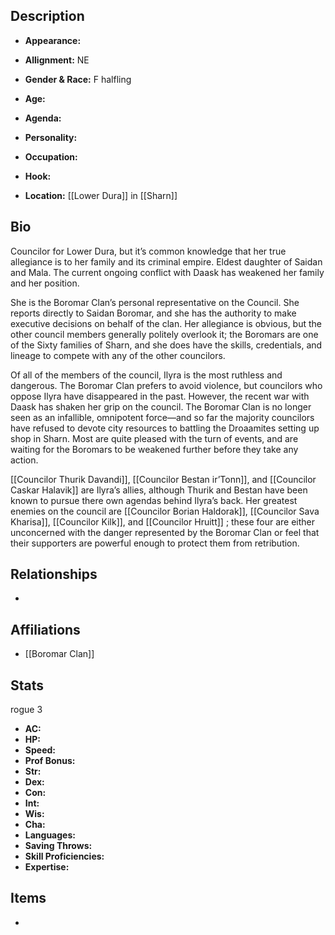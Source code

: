 ## Description
- **Appearance:** 

- **Allignment:** NE

- **Gender & Race:** F halfling

- **Age:** 

- **Agenda:** 

- **Personality:** 

- **Occupation:** 

- **Hook:** 

- **Location:** [[Lower Dura]] in [[Sharn]]

## Bio
Councilor for Lower Dura, but it’s common knowledge that her true allegiance is to her family and its criminal empire. Eldest daughter of Saidan and Mala. The current ongoing conflict with Daask has weakened her family and her position.

She is the Boromar Clan’s personal representative on the Council. She reports directly to Saidan Boromar, and she has the authority to make executive decisions on behalf of the clan. Her allegiance is obvious, but the other council members generally politely overlook it; the Boromars are one of the Sixty families of Sharn, and she does have the skills, credentials, and lineage to compete with any of the other councilors.

Of all of the members of the council, Ilyra is the most ruthless and dangerous. The Boromar Clan prefers to avoid violence, but councilors who oppose Ilyra have disappeared in the past. However, the recent war with Daask has shaken her grip on the council. The Boromar Clan is no longer seen as an infallible, omnipotent force—and so far the majority councilors have refused to devote city resources to battling the Droaamites setting up shop in Sharn. Most are quite pleased with the turn of events, and are waiting for the Boromars to be weakened further before they take any action.

[[Councilor Thurik Davandi]], [[Councilor Bestan ir’Tonn]], and [[Councilor Caskar Halavik]] are Ilyra’s allies, although Thurik and Bestan have been known to pursue there own agendas behind Ilyra’s back. Her greatest enemies on the council are [[Councilor Borian Haldorak]], [[Councilor Sava Kharisa]], [[Councilor Kilk]], and [[Councilor Hruitt]] ; these four are either unconcerned with the danger represented by the Boromar Clan or feel that their supporters are powerful enough to protect them from retribution.

## Relationships
- 

## Affiliations
- [[Boromar Clan]]

## Stats
rogue 3
- **AC:** 
- **HP:** 
- **Speed:** 
- **Prof Bonus:** 
- **Str:** 
- **Dex:** 
- **Con:** 
- **Int:** 
- **Wis:** 
- **Cha:** 
- **Languages:** 
- **Saving Throws:** 
- **Skill Proficiencies:** 
- **Expertise:** 


## Items
- 
